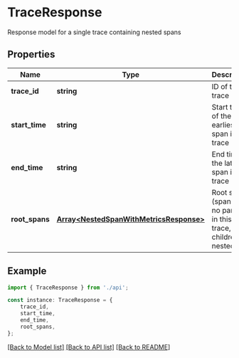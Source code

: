 # TraceResponse

Response model for a single trace containing nested spans

## Properties

Name | Type | Description | Notes
------------ | ------------- | ------------- | -------------
**trace_id** | **string** | ID of the trace | [default to undefined]
**start_time** | **string** | Start time of the earliest span in this trace | [default to undefined]
**end_time** | **string** | End time of the latest span in this trace | [default to undefined]
**root_spans** | [**Array&lt;NestedSpanWithMetricsResponse&gt;**](NestedSpanWithMetricsResponse.md) | Root spans (spans with no parent) in this trace, with children nested | [optional] [default to undefined]

## Example

```typescript
import { TraceResponse } from './api';

const instance: TraceResponse = {
    trace_id,
    start_time,
    end_time,
    root_spans,
};
```

[[Back to Model list]](../README.md#documentation-for-models) [[Back to API list]](../README.md#documentation-for-api-endpoints) [[Back to README]](../README.md)
